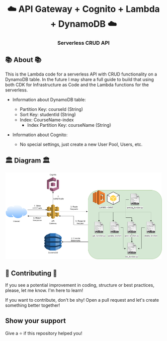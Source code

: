 <h1 align="center">
    ☁️ API Gateway + Cognito + Lambda + DynamoDB ☁️
</h1>

<h3 align="center">
    Serverless CRUD API
</h3>


## 📚 About 📚
This is the Lambda code for a serverless API with CRUD functionality on a DynamoDB table.
In the future I may share a full guide to build that using both CDK for Infrastructure as Code and the Lambda functions for the serverless.

- Information about DynamoDB table:  
  - Partition Key: courseId (String)
  - Sort Key: studentId (String)
  - Index: CourseName-index
    - Index Partition Key: courseName (String)

- Information about Cognito:
  - No special settings, just create a new User Pool, Users, etc. 

## 🏛️ Diagram 🏛️
![Basic Architecture Diagrams](CourseLambdaDiagrams.png "Basic Architecture")

## 🚧 Contributing 🚧
If you see a potential improvement in coding, structure or best practices, please, let me know. I'm here to learn! 

If you want to contribute, don't be shy! Open a pull request and let's create something better together!

## Show your support

Give a ⭐️ if this repository helped you!

